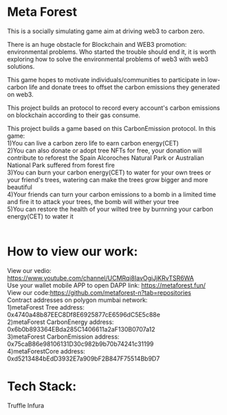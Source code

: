 # Meta Forest<br>
This is a socially simulating game aim at driving web3 to carbon zero.    
    
There is an huge obstacle for Blockchain and WEB3 promotion: environmental problems.  Who started the trouble should end it, it is worth exploring how to solve the environmental problems of web3 with web3 solutions.     
      
This game hopes to motivate individuals/communities to participate in low-carbon life and donate trees to offset the carbon emissions they generated on web3.    
    
This project builds an protocol to record every account's carbon emissions on blockchain according to their gas consume. <br>

This project builds a game based on this CarbonEmission protocol. In this game:<br>
1)You can live a carbon zero life to earn carbon energy(CET) <br>
2)You can also donate or adopt tree NFTs for free, your donation will contribute to reforest the Spain Alcoroches Natural Park or Australian National Park suffered from forest fire<br>
3)You can burn your carbon energy(CET) to water for your own trees or your friend's trees, watering can make the trees grow bigger and more beautiful<br>
4)Your friends can turn your carbon emissions to a bomb in a limited time and fire it to attack your trees, the bomb will wither your tree <br>
5)You can restore the health of your wilted tree by burnning your carbon energy(CET) to water it<br><br>


# How to view our work:<br>
View our vedio: https://www.youtube.com/channel/UCMRqi8IavOgiJjKRvTSR6WA <br>
Use your wallet mobile APP to open DAPP link: https://metaforest.fun/  <br>
View our code:https://github.com/metaforest-n?tab=repositories <br>
Contract addresses on polygon mumbai network: <br>
1)metaForest Tree address: 0x4740a48b87EEC8Df8E6925877cE6596dC5E5c88e <br> 
2)metaForest CarbonEnergy address: 0x6b0b893364EBda285C1406611a2aF130B0707a12 <br> 
3)metaForest CarbonEmission address: 0x75caB86e98106131D30c982b9b70b74241c31199 <br>
4)metaForestCore address: 0xd5213484bEdD3932E7a909bF2B847F75514Bb9D7 <br>

# Tech Stack:


Truffle
Infura

